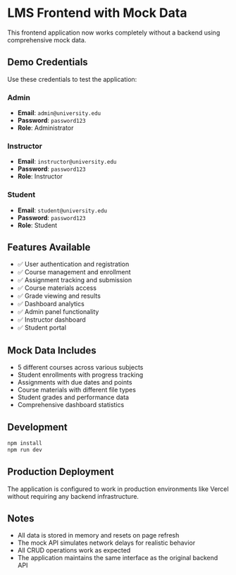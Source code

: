 # LMS Frontend with Mock Data

This frontend application now works completely without a backend using comprehensive mock data.

## Demo Credentials

Use these credentials to test the application:

### Admin
- **Email**: `admin@university.edu`
- **Password**: `password123`
- **Role**: Administrator

### Instructor  
- **Email**: `instructor@university.edu`
- **Password**: `password123`
- **Role**: Instructor

### Student
- **Email**: `student@university.edu`
- **Password**: `password123`
- **Role**: Student

## Features Available

- ✅ User authentication and registration
- ✅ Course management and enrollment
- ✅ Assignment tracking and submission
- ✅ Course materials access
- ✅ Grade viewing and results
- ✅ Dashboard analytics
- ✅ Admin panel functionality
- ✅ Instructor dashboard
- ✅ Student portal

## Mock Data Includes

- 5 different courses across various subjects
- Student enrollments with progress tracking
- Assignments with due dates and points
- Course materials with different file types
- Student grades and performance data
- Comprehensive dashboard statistics

## Development

```bash
npm install
npm run dev
```

## Production Deployment

The application is configured to work in production environments like Vercel without requiring any backend infrastructure.

## Notes

- All data is stored in memory and resets on page refresh
- The mock API simulates network delays for realistic behavior
- All CRUD operations work as expected
- The application maintains the same interface as the original backend API
